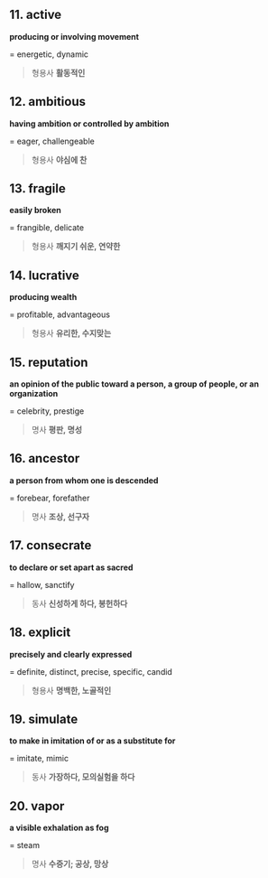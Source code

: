 ## 11. active

**producing or involving movement**

= energetic, dynamic

> 형용사 **활동적인**

## 12. ambitious

**having ambition or controlled by ambition**

= eager, challengeable

> 형용사 **야심에 찬**

## 13. fragile

**easily broken**

= frangible, delicate

> 형용사 **깨지기 쉬운, 연약한**

## 14. lucrative

**producing wealth**

= profitable, advantageous

> 형용사 **유리한, 수지맞는**

## 15. reputation

**an opinion of the public toward a person, a group of people, or an organization**

= celebrity, prestige

> 명사 **평판, 명성**

## 16. ancestor

**a person from whom one is descended**

= forebear, forefather

> 명사 **조상, 선구자**

## 17. consecrate

**to declare or set apart as sacred**

= hallow, sanctify

> 동사 **신성하게 하다, 봉헌하다**

## 18. explicit

**precisely and clearly expressed**

= definite, distinct, precise, specific, candid

> 형용사 **명백한, 노골적인**

## 19. simulate

**to make in imitation of or as a substitute for**

= imitate, mimic

> 동사 **가장하다, 모의실험을 하다**

## 20. vapor

**a visible exhalation as fog**

= steam

> 명사 **수증기; 공상, 망상**
